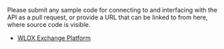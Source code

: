 Please submit any sample code for connecting to and interfacing with the API as a pull request, or provide
a URL that can be linked to from here, where source code is visible.

* [WLOX Exchange Platform](https://github.com/1btcxe/wlox-cron/tree/master/lib/js)
